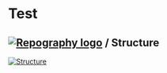 # Test


## [![Repography logo](https://images.repography.com/logo.svg)](https://repography.com) / Structure
[![Structure](https://images.repography.com/79773756/SAKURAFLY0910/Test/structure/x1tGr8Fn4l8nKpsZuBhl4mfD7FVmJECgnLqPwnTAG54/12TXO6fUhLRTMZFLGYJzyOfidSm8eo2jAPQurNKKH3A_table.svg)](https://github.com/SAKURAFLY0910/Test)

